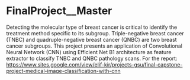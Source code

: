 # FinalProject__Master
Detecting the molecular type of breast cancer is critical to identify the treatment method specific to its subgroup. Triple-negative breast cancer (TNBC) and quadruple-negative breast cancer (QNBC) are two breast cancer subgroups. This project presents an application of Convolutional Neural Network (CNN) using
Efficient Net B1 architecture as feature extractor to classify TNBC and QNBC pathology scans.
For the report: https://www.sites.google.com/view/elif-kir/projects-gsu/final-capstone-project-medical-image-classification-with-cnn
